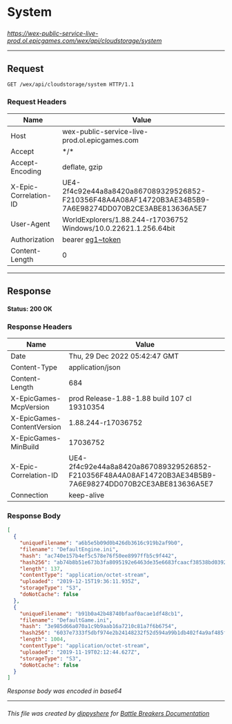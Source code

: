 # System

#####

*https://wex-public-service-live-prod.ol.epicgames.com/wex/api/cloudstorage/system*



___

## Request

```http request
GET /wex/api/cloudstorage/system HTTP/1.1
```





### Request Headers

| Name | Value |
|---|---|
| Host | wex-public-service-live-prod.ol.epicgames.com |
| Accept | \*/\* |
| Accept-Encoding | deflate, gzip |
| X-Epic-Correlation-ID | UE4-2f4c92e44a8a8420a867089329526852-F210356F48A4A08AF14720B3AE34B5B9-7A6E98274DD070B2CE3ABE813636A5E7 |
| User-Agent | WorldExplorers/1.88.244-r17036752 Windows/10.0.22621.1.256.64bit |
| Authorization | bearer [eg1~token](https://github.com/dippyshere/battle-breakers-documentation/blob/master/docs/common/tokens/eg1.md) |
| Content-Length | 0 |



___

## Response

#### Status: 200 OK




### Response Headers

| Name | Value |
|---|---|
| Date | Thu, 29 Dec 2022 05:42:47 GMT |
| Content-Type | application/json |
| Content-Length | 684 |
| X-EpicGames-McpVersion | prod Release-1.88-1.88 build 107 cl 19310354 |
| X-EpicGames-ContentVersion | 1.88.244-r17036752 |
| X-EpicGames-MinBuild | 17036752 |
| X-Epic-Correlation-ID | UE4-2f4c92e44a8a8420a867089329526852-F210356F48A4A08AF14720B3AE34B5B9-7A6E98274DD070B2CE3ABE813636A5E7 |
| Connection | keep-alive |


### Response Body

```json
[
  {
    "uniqueFilename": "a6b5e5b09d0b426db3616c919b2af9b0",
    "filename": "DefaultEngine.ini",
    "hash": "ac740e157b4ef5c578e76f50ee8997ffb5c9f442",
    "hash256": "ab74b8b51e673b3fa8095192e6463de35e6683fcaacf38538bd0392f6e6b9894",
    "length": 137,
    "contentType": "application/octet-stream",
    "uploaded": "2019-12-15T19:36:11.935Z",
    "storageType": "S3",
    "doNotCache": false
  },
  {
    "uniqueFilename": "b91b0a42b48740bfaaf0acae1df48cb1",
    "filename": "DefaultGame.ini",
    "hash": "3e985d66a070a1c9b9aab16a7210c81a7f6b6754",
    "hash256": "6037e7333f5dbf974e2b24148232f52d594a99b1db402f4a9af485f7b8e46527",
    "length": 1004,
    "contentType": "application/octet-stream",
    "uploaded": "2019-11-19T02:12:44.627Z",
    "storageType": "S3",
    "doNotCache": false
  }
]
```

*Response body was encoded in base64*

___

###### This file was created by [dippyshere](https://github.com/dippyshere) for [Battle Breakers Documentation](https://github.com/dippyshere/battle-breakers-documentation)
